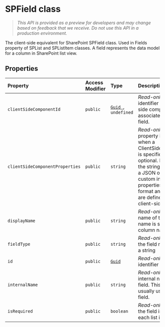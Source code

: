 # SPField class





> _This API is provided as a preview for developers and may change based on feedback that we receive.  Do not use this API in a production environment._

The client-side equivalent for SharePoint SPField class. Used in Fields property of SPList and SPListItem classes. A field represents the data model for a column in SharePoint list view.



## Properties

| Property	   | Access Modifier | Type	| Description|
|:-------------|:----|:-------|:-----------|
|`clientSideComponentId`     | `public` | [`Guid `](../../sp-core-library/class/guid.md),` undefined` | _Read-only._ The unique identifier of the client-side component associated with the field. |
|`clientSideComponentProperties`     | `public` | `string` | _Read-only._ This property is only used when a ClientSideComponentId is specified. It is optional. If non-empty, the string must contain a JSON object with custom initialization properties whose format and meaning are defined by the client-side component. |
|`displayName`     | `public` | `string` | _Read-only._ The display name of the field. This name is shown as column name in UI. |
|`fieldType`     | `public` | `string` | _Read-only._ The type of the field represented as a string |
|`id`     | `public` | [`Guid`](../../sp-core-library/class/guid.md) | _Read-only._ The GUID identifier for this field. |
|`internalName`     | `public` | `string` | _Read-only._ The internal name of the field. This name is usually used to find the field. |
|`isRequired`     | `public` | `boolean` | _Read-only._ Whether the field is required for each list item in the list |







